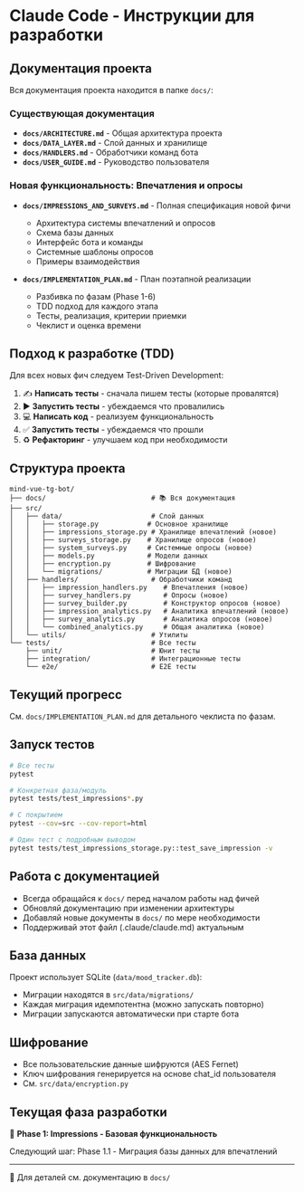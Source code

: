 # Claude Code - Инструкции для разработки

## Документация проекта

Вся документация проекта находится в папке `docs/`:

### Существующая документация
- **`docs/ARCHITECTURE.md`** - Общая архитектура проекта
- **`docs/DATA_LAYER.md`** - Слой данных и хранилище
- **`docs/HANDLERS.md`** - Обработчики команд бота
- **`docs/USER_GUIDE.md`** - Руководство пользователя

### Новая функциональность: Впечатления и опросы
- **`docs/IMPRESSIONS_AND_SURVEYS.md`** - Полная спецификация новой фичи
  - Архитектура системы впечатлений и опросов
  - Схема базы данных
  - Интерфейс бота и команды
  - Системные шаблоны опросов
  - Примеры взаимодействия

- **`docs/IMPLEMENTATION_PLAN.md`** - План поэтапной реализации
  - Разбивка по фазам (Phase 1-6)
  - TDD подход для каждого этапа
  - Тесты, реализация, критерии приемки
  - Чеклист и оценка времени

## Подход к разработке (TDD)

Для всех новых фич следуем Test-Driven Development:

1. ✍️ **Написать тесты** - сначала пишем тесты (которые провалятся)
2. ▶️ **Запустить тесты** - убеждаемся что провалились
3. 💻 **Написать код** - реализуем функциональность
4. ✅ **Запустить тесты** - убеждаемся что прошли
5. ♻️ **Рефакторинг** - улучшаем код при необходимости

## Структура проекта

```
mind-vue-tg-bot/
├── docs/                          # 📚 Вся документация
├── src/
│   ├── data/                      # Слой данных
│   │   ├── storage.py            # Основное хранилище
│   │   ├── impressions_storage.py # Хранилище впечатлений (новое)
│   │   ├── surveys_storage.py    # Хранилище опросов (новое)
│   │   ├── system_surveys.py     # Системные опросы (новое)
│   │   ├── models.py             # Модели данных
│   │   ├── encryption.py         # Шифрование
│   │   └── migrations/           # Миграции БД (новое)
│   ├── handlers/                  # Обработчики команд
│   │   ├── impression_handlers.py    # Впечатления (новое)
│   │   ├── survey_handlers.py        # Опросы (новое)
│   │   ├── survey_builder.py         # Конструктор опросов (новое)
│   │   ├── impression_analytics.py   # Аналитика впечатлений (новое)
│   │   ├── survey_analytics.py       # Аналитика опросов (новое)
│   │   └── combined_analytics.py     # Общая аналитика (новое)
│   └── utils/                     # Утилиты
└── tests/                         # Все тесты
    ├── unit/                      # Юнит тесты
    ├── integration/               # Интеграционные тесты
    └── e2e/                       # E2E тесты

```

## Текущий прогресс

См. `docs/IMPLEMENTATION_PLAN.md` для детального чеклиста по фазам.

## Запуск тестов

```bash
# Все тесты
pytest

# Конкретная фаза/модуль
pytest tests/test_impressions*.py

# С покрытием
pytest --cov=src --cov-report=html

# Один тест с подробным выводом
pytest tests/test_impressions_storage.py::test_save_impression -v
```

## Работа с документацией

- Всегда обращайся к `docs/` перед началом работы над фичей
- Обновляй документацию при изменении архитектуры
- Добавляй новые документы в `docs/` по мере необходимости
- Поддерживай этот файл (.claude/claude.md) актуальным

## База данных

Проект использует SQLite (`data/mood_tracker.db`):
- Миграции находятся в `src/data/migrations/`
- Каждая миграция идемпотентна (можно запускать повторно)
- Миграции запускаются автоматически при старте бота

## Шифрование

- Все пользовательские данные шифруются (AES Fernet)
- Ключ шифрования генерируется на основе chat_id пользователя
- См. `src/data/encryption.py`

## Текущая фаза разработки

🚀 **Phase 1: Impressions - Базовая функциональность**

Следующий шаг: Phase 1.1 - Миграция базы данных для впечатлений

---

📖 Для деталей см. документацию в `docs/`
